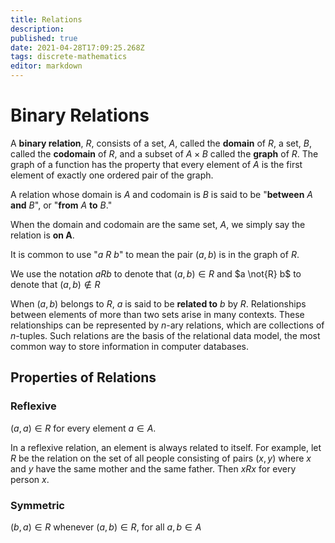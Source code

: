 ```yaml
---
title: Relations
description: 
published: true
date: 2021-04-28T17:09:25.268Z
tags: discrete-mathematics
editor: markdown
---
```


# Binary Relations
A **binary relation**, $R$, consists of a set, $A$, called the **domain** of $R$, a set, $B$, called the **codomain** of $R$, and a subset of $A \times B$ called the **graph** of $R$. The graph of a function has the property that every element of $A$ is the first element of exactly one ordered pair of the graph.

A relation whose domain is $A$ and codomain is $B$ is said to be "**between** $A$ **and** $B$", or "**from** $A$ **to** $B$." 

When the domain and codomain are the same set, $A$, we simply say the relation is **on A**.

It is common to use "$a \medspace R \medspace b$" to mean the pair $(a, b)$ is in the graph of $R$.

We use the notation $aRb$ to denote that $(a, b) \in R$ and $a \not{R} b$ to denote that $(a, b) \notin R$

When $(a, b)$ belongs to $R$, $a$ is said to be **related to** $b$ by $R$.
Relationships between elements of more than two sets arise in many contexts. These relationships can be represented by $n$-ary relations, which are collections of $n$-tuples. Such relations are the basis of the relational data model, the most common way to store information in computer databases.

## Properties of Relations


### Reflexive
$(a, a) \in R$ for every element $a \in A$.

In a reflexive relation, an element is always related to itself. For example, let $R$ be the relation on the set of all people consisting of pairs $(x, y)$ where $x$ and $y$ have the same mother and the same father. Then $xRx$ for every person $x$.

### Symmetric
$(b, a) \in R$ whenever $(a,b) \in R$, for all $a,b \in A$
